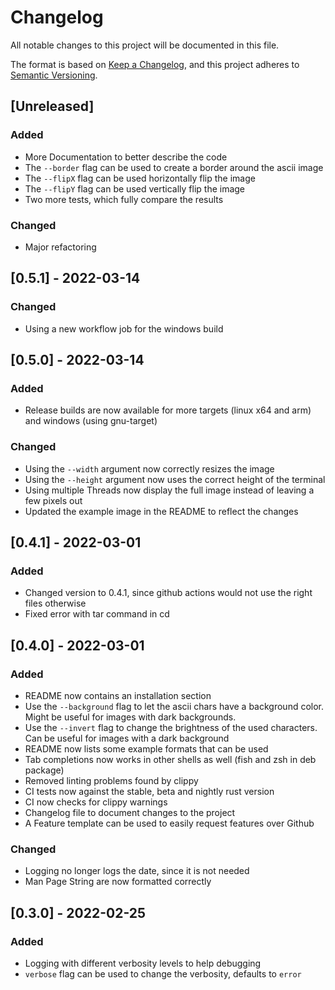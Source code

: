 # Changelog

All notable changes to this project will be documented in this file.

The format is based on [Keep a Changelog](https://keepachangelog.com/en/1.0.0/),
and this project adheres to [Semantic Versioning](https://semver.org/spec/v2.0.0.html).

## [Unreleased]

### Added

- More Documentation to better describe the code
- The `--border` flag can be used to create a border around the ascii image
- The `--flipX` flag can be used horizontally flip the image
- The `--flipY` flag can be used vertically flip the image
- Two more tests, which fully compare the results

### Changed

- Major refactoring

## [0.5.1] - 2022-03-14

### Changed

- Using a new workflow job for the windows build

## [0.5.0] - 2022-03-14

### Added

- Release builds are now available for more targets (linux x64 and arm) and windows (using gnu-target)

### Changed

- Using the `--width` argument now correctly resizes the image
- Using the `--height` argument now uses the correct height of the terminal
- Using multiple Threads now display the full image instead of leaving a few pixels out
- Updated the example image in the README to reflect the changes

## [0.4.1] - 2022-03-01

### Added

- Changed version to 0.4.1, since github actions would not use the right files otherwise
- Fixed error with tar command in cd

## [0.4.0] - 2022-03-01

### Added

- README now contains an installation section
- Use the `--background` flag to let the ascii chars have a background color. Might be useful for images with dark backgrounds.
- Use the `--invert` flag to change the brightness of the used characters. Can be useful for images with a dark background
- README now lists some example formats that can be used
- Tab completions now works in other shells as well (fish and zsh in deb package)
- Removed linting problems found by clippy
- CI tests now against the stable, beta and nightly rust version
- CI now checks for clippy warnings
- Changelog file to document changes to the project
- A Feature template can be used to easily request features over Github

### Changed

- Logging no longer logs the date, since it is not needed
- Man Page String are now formatted correctly

## [0.3.0] - 2022-02-25

### Added

- Logging with different verbosity levels to help debugging
- `verbose` flag can be used to change the verbosity, defaults to `error`
